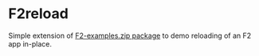 F2reload
========

Simple extension of [F2-examples.zip package](http://docs.openf2.org/F2-examples.zip) to demo reloading of an F2 app in-place.
